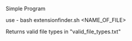 Simple Program

use - bash extensionfinder.sh <URL><NAME_OF_FILE><STRING TO CHECK in RESPONSE>


Returns valid file types in "valid_file_types.txt"
